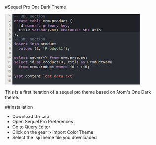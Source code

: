 #Sequel Pro One Dark Theme

![screenshot](screenshot.png)

This is a first iteration of a sequel pro theme based on Atom's One Dark theme.

##Installation

- Download the .zip 
- Open Sequel Pro Preferences
- Go to Query Editor
- Click on the gear > Import Color Theme
- Select the .spTheme file you downloaded

